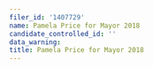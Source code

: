 ```yaml
---
filer_id: '1407729'
name: Pamela Price for Mayor 2018
candidate_controlled_id: ''
data_warning:
title: Pamela Price for Mayor 2018
---
```

